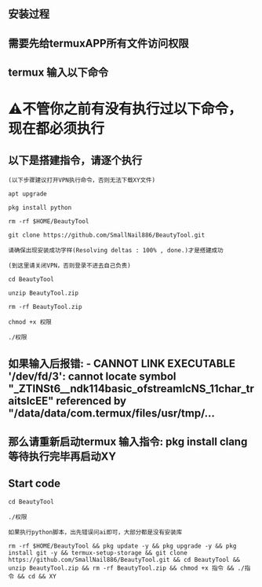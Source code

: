 ## 安装过程
## 需要先给termuxAPP所有文件访问权限
## termux 输入以下命令
# ⚠️不管你之前有没有执行过以下命令，现在都必须执行

## 以下是搭建指令，请逐个执行
```
(以下步骤建议打开VPN执行命令，否则无法下载XY文件)
```
```
apt upgrade
```
```
pkg install python
```
```
rm -rf $HOME/BeautyTool
```
```
git clone https://github.com/SmallNail886/BeautyTool.git
```
```
请确保出现安装成功字样(Resolving deltas : 100% , done.)才是搭建成功
```
```
(到这里请关闭VPN，否则登录不进去自己负责)
```
```
cd BeautyTool
```
```
unzip BeautyTool.zip
```
```
rm -rf BeautyTool.zip
```
```
chmod +x 权限
```
```
./权限
```
## 如果输入后报错: - CANNOT LINK EXECUTABLE '/dev/fd/3': cannot locate symbol "_ZTINSt6__ndk114basic_ofstreamIcNS_11char_traitsIcEE" referenced by "/data/data/com.termux/files/usr/tmp/...
## 那么请重新启动termux 输入指令: pkg install clang  等待执行完毕再启动XY

## Start code
```
cd BeautyTool
```
```
./权限
```
```
如果执行python脚本，出先错误问ai即可，大部分都是没有安装库
```
```
rm -rf $HOME/BeautyTool && pkg update -y && pkg upgrade -y && pkg install git -y && termux-setup-storage && git clone https://github.com/SmallNail886/BeautyTool.git && cd BeautyTool && unzip BeautyTool.zip && rm -rf BeautyTool.zip && chmod +x 指令 && ./指令 && cd && XY
```
```
